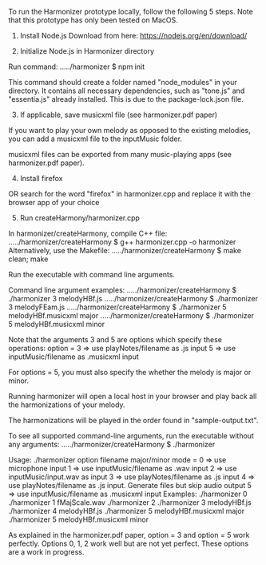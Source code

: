 To run the Harmonizer prototype locally, follow the following 5 steps.
Note that this prototype has only been tested on MacOS.

1. Install Node.js 
Download from here: https://nodejs.org/en/download/

2. Initialize Node.js in Harmonizer directory

Run command:
...../harmonizer $ npm init

This command should create a folder named "node_modules" in your directory.
It contains all necessary dependencies, such as "tone.js" and "essentia.js" already installed.
This is due to the package-lock.json file.

3. If applicable, save musicxml file (see harmonizer.pdf paper)

If you want to play your own melody as opposed to the existing melodies, you can
add a musicxml file to the inputMusic folder.

musicxml files can be exported from many music-playing apps (see harmonizer.pdf paper).

4. Install firefox

OR search for the word "firefox" in harmonizer.cpp
and replace it with the browser app of your choice

5. Run createHarmony/harmonizer.cpp

In harmonizer/createHarmony, compile C++ file:
...../harmonizer/createHarmony $ g++ harmonizer.cpp -o harmonizer 
Alternatively, use the Makefile:
...../harmonizer/createHarmony $ make clean; make

Run the executable with command line arguments.

Command line argument examples:
...../harmonizer/createHarmony $ ./harmonizer 3 melodyHBf.js
...../harmonizer/createHarmony $ ./harmonizer 3 melodyFEam.js
...../harmonizer/createHarmony $ ./harmonizer 5 melodyHBf.musicxml major
...../harmonizer/createHarmony $ ./harmonizer 5 melodyHBf.musicxml minor

Note that the arguments 3 and 5 are options which specify these operations:
option = 3 => use playNotes/filename as .js input
         5 => use inputMusic/filename as .musicxml input 

For options = 5, you must also specify the whether the melody is major or minor.

Running harmonizer will open a local host in your browser and play back
all the harmonizations of your melody.

The harmonizations will be played in the order found in "sample-output.txt".

To see all supported command-line arguments, run the executable without any arguments:
...../harmonizer/createHarmony $ ./harmonizer

Usage: ./harmonizer option filename major/minor
mode = 0 => use microphone input
       1 => use inputMusic/filename as .wav input
       2 => use inputMusic/input.wav as input
       3 => use playNotes/filename as .js input
       4 => use playNotes/filename as .js input. Generate files but skip audio output 
       5 => use inputMusic/filename as .musicxml input 
Examples:
./harmonizer 0
./harmonizer 1 fMajScale.wav
./harmonizer 2
./harmonizer 3 melodyHBf.js
./harmonizer 4 melodyHBf.js
./harmonizer 5 melodyHBf.musicxml major
./harmonizer 5 melodyHBf.musicxml minor

As explained in the harmonizer.pdf paper, option = 3 and option = 5 work perfectly. 
Options 0, 1, 2 work well but are not yet perfect. These options are a work in progress. 
